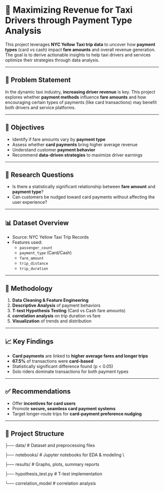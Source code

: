 # 🚖 Maximizing Revenue for Taxi Drivers through Payment Type Analysis

This project leverages **NYC Yellow Taxi trip data** to uncover how **payment types** (card vs cash) impact **fare amounts** and overall revenue generation. The goal is to derive actionable insights to help taxi drivers and services optimize their strategies through data analysis.

---

## 📌 Problem Statement

In the dynamic taxi industry, **increasing driver revenue** is key. This project explores whether **payment methods** influence **fare amounts** and how encouraging certain types of payments (like card transactions) may benefit both drivers and service platforms.

---

## 🎯 Objectives

- Identify if fare amounts vary by **payment type**
- Assess whether **card payments** bring higher average revenue
- Understand customer **payment behavior**
- Recommend **data-driven strategies** to maximize driver earnings

---

## 🧠 Research Questions

- Is there a statistically significant relationship between **fare amount** and **payment type**?
- Can customers be nudged toward card payments without affecting the user experience?

---

## 📊 Dataset Overview

- Source: NYC Yellow Taxi Trip Records  
- Features used:
  - `passenger_count`
  - `payment_type` (Card/Cash)
  - `fare_amount`
  - `trip_distance`
  - `trip_duration`

---

## 🔎 Methodology

1. **Data Cleaning & Feature Engineering**
2. **Descriptive Analysis** of payment behaviors
3. **T-test Hypothesis Testing** (Card vs Cash fare amounts)
4. **correlation analysis** on trip duration vs fare
5. **Visualization** of trends and distribution

---

## 📈 Key Findings

- **Card payments** are linked to **higher average fares and longer trips**
- **67.5%** of transactions were **card-based**
- Statistically significant difference found (p < 0.05)
- Solo riders dominate transactions for both payment types

---

## ✅ Recommendations

- Offer **incentives for card users**
- Promote **secure, seamless card payment systems**
- Target longer-route trips for **card-payment preference nudging**

---

## 📎 Project Structure

├── data/ # Dataset and preprocessing files


├── notebooks/ # Jupyter notebooks for EDA & modeling
\

├── results/ # Graphs, plots, summary reports


├── hypothesis_test.py # T-test implementation


└── correlation_model # correlation analysis

